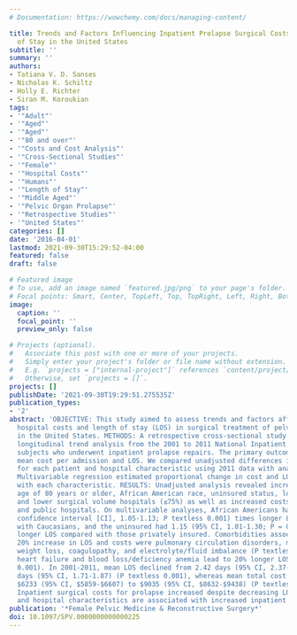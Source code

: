 ```yaml
---
# Documentation: https://wowchemy.com/docs/managing-content/

title: Trends and Factors Influencing Inpatient Prolapse Surgical Costs and Length
  of Stay in the United States
subtitle: ''
summary: ''
authors:
- Tatiana V. D. Sanses
- Nicholas K. Schiltz
- Holly E. Richter
- Siran M. Koroukian
tags:
- '"Adult"'
- '"Aged"'
- '"Aged"'
- '"80 and over"'
- '"Costs and Cost Analysis"'
- '"Cross-Sectional Studies"'
- '"Female"'
- '"Hospital Costs"'
- '"Humans"'
- '"Length of Stay"'
- '"Middle Aged"'
- '"Pelvic Organ Prolapse"'
- '"Retrospective Studies"'
- '"United States"'
categories: []
date: '2016-04-01'
lastmod: 2021-09-30T15:29:52-04:00
featured: false
draft: false

# Featured image
# To use, add an image named `featured.jpg/png` to your page's folder.
# Focal points: Smart, Center, TopLeft, Top, TopRight, Left, Right, BottomLeft, Bottom, BottomRight.
image:
  caption: ''
  focal_point: ''
  preview_only: false

# Projects (optional).
#   Associate this post with one or more of your projects.
#   Simply enter your project's folder or file name without extension.
#   E.g. `projects = ["internal-project"]` references `content/project/deep-learning/index.md`.
#   Otherwise, set `projects = []`.
projects: []
publishDate: '2021-09-30T19:29:51.275535Z'
publication_types:
- '2'
abstract: 'OBJECTIVE: This study aimed to assess trends and factors affecting inpatient
  hospital costs and length of stay (LOS) in surgical treatment of pelvic organ prolapse
  in the United States. METHODS: A retrospective cross-sectional study along with
  longitudinal trend analysis from the 2001 to 2011 National Inpatient Sample included
  subjects who underwent inpatient prolapse repairs. The primary outcomes were inpatient
  mean cost per admission and LOS. We compared unadjusted differences in primary outcomes
  for each patient and hospital characteristic using 2011 data with analysis of variance.
  Multivariable regression estimated proportional change in cost and LOS associated
  with each characteristic. RESULTS: Unadjusted analysis revealed increased LOS with
  age of 80 years or older, African American race, uninsured status, lower income,
  and lower surgical volume hospitals (≤75%) as well as increased costs in the West
  and public hospitals. On multivariable analyses, African Americans had 1.09 (95%
  confidence interval [CI], 1.05-1.13; P textless 0.001) times longer LOS compared
  with Caucasians, and the uninsured had 1.15 (95% CI, 1.01-1.30; P = 0.032) times
  longer LOS compared with those privately insured. Comorbidities associated with
  20% increase in LOS and costs were pulmonary circulation disorders, metastatic cancer,
  weight loss, coagulopathy, and electrolyte/fluid imbalance (P textless 0.001). Congestive
  heart failure and blood loss/deficiency anemia lead to 20% longer LOS (P textless
  0.001). In 2001-2011, mean LOS declined from 2.42 days (95% CI, 2.37-2.47) to 1.79
  days (95% CI, 1.71-1.87) (P textless 0.001), whereas mean total cost increased from
  $6233 (95% CI, $5859-$6607) to $9035 (95% CI, $8632-$9438) (P textless 0.001). CONCLUSIONS:
  Inpatient surgical costs for prolapse increased despite decreasing LOS. Some patient
  and hospital characteristics are associated with increased inpatient costs and LOS.'
publication: '*Female Pelvic Medicine & Reconstructive Surgery*'
doi: 10.1097/SPV.0000000000000225
---
```

